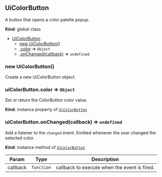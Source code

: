 <a name="UiColorButton"></a>

## UiColorButton
A button that opens a color palette popup.

**Kind**: global class  

* [UiColorButton](#UiColorButton)
    * [new UiColorButton()](#new_UiColorButton_new)
    * [.color](#UiColorButton+color) ⇒ <code>Object</code>
    * [.onChanged(callback)](#UiColorButton+onChanged) ⇒ <code>undefined</code>

<a name="new_UiColorButton_new"></a>

### new UiColorButton()
Create a new UiColorButton object.

<a name="UiColorButton+color"></a>

### uiColorButton.color ⇒ <code>Object</code>
Set or return the ColorButton color value.

**Kind**: instance property of [<code>UiColorButton</code>](#UiColorButton)  
<a name="UiColorButton+onChanged"></a>

### uiColorButton.onChanged(callback) ⇒ <code>undefined</code>
Add a listener to the `changed` event. Emitted whenever the user
changed the selected color.

**Kind**: instance method of [<code>UiColorButton</code>](#UiColorButton)  

| Param | Type | Description |
| --- | --- | --- |
| callback | <code>function</code> | callback to execute when the event is fired. |

